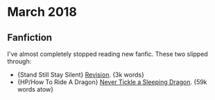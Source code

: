 # March 2018

## Fanfiction

I've almost completely stopped reading new fanfic. These two slipped through:

 - {Stand Still Stay Silent} [Revision](https://archiveofourown.org/works/10774641). {3k words}
 - {HP/How To Ride A Dragon} [Never Tickle a Sleeping Dragon](https://archiveofourown.org/works/11881062). {59k words atow}
